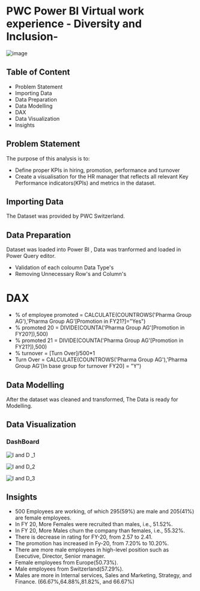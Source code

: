 # PWC Power BI Virtual work experience - Diversity and Inclusion-

![image](https://github.com/MrutyunjayShukla/PWC-Power-BI-Virtual-work-experience-Users-Churn-Retention/assets/89764972/4946ec58-2462-4d15-9b86-4b91459ff7d6)


## Table of Content
- Problem Statement
- Importing Data
- Data Preparation
- Data Modelling
- DAX
- Data Visualization
- Insights

## Problem Statement
The purpose of this analysis is to:
- Define proper KPIs in hiring, promotion, performance and turnover
- Create a visualisation for the HR manager that reflects all relevant Key Performance indicators(KPIs) and metrics in the dataset.

## Importing Data
The Dataset was provided by PWC Switzerland.

## Data Preparation
Dataset was loaded into Power BI , Data was tranformed and loaded in Power Query editor.
- Validation of each coloumn Data Type's
- Removing Unnecessary Row's and Column's

# DAX
- % of employee promoted = CALCULATE(COUNTROWS('Pharma Group AG'),'Pharma Group AG'[Promotion in FY21?]="Yes")
- % promoted 20 = DIVIDE(COUNTA('Pharma Group AG'[Promotion in FY20?]),500)
- % promoted 21 = DIVIDE(COUNTA('Pharma Group AG'[Promotion in FY21?]),500)
- % turnover = [Turn Over]/500*1
- Turn Over = CALCULATE(COUNTROWS('Pharma Group AG'),'Pharma Group AG'[In base group for turnover FY20] = "Y")

## Data Modelling 
After the dataset was cleaned and transformed, The Data is ready for Modelling.

## Data Visualization 

### DashBoard

![I and D _1](https://github.com/MrutyunjayShukla/PWC-Power-BI-Virtual-work-experience-Diversity-and-Inclusion-/assets/89764972/d56cd5e9-e102-46b9-9f1e-e8d481647df9)

![I and D_2](https://github.com/MrutyunjayShukla/PWC-Power-BI-Virtual-work-experience-Diversity-and-Inclusion-/assets/89764972/88eb7cb5-2b1f-440f-b6bd-4513b9ff1fd6)

![I and D_3](https://github.com/MrutyunjayShukla/PWC-Power-BI-Virtual-work-experience-Diversity-and-Inclusion-/assets/89764972/720d4b3c-67cf-42ec-87a5-79dc64889c43)

## Insights
- 500 Employees are working, of which 295(59%) are male and 205(41%) are female employees.
- In FY 20, More Females were recruited than males, i.e.,  51.52%.
- In FY 20, More Males churn the company than females, i.e., 55.32%.
- There is decrease in rating for FY-20, from 2.57 to 2.41.
- The promotion has increased in Fy-20, from 7.20% to 10.20%.
- There are more male employees in high-level position such as Executive, Director, Senior manager.
- Female employees from Europe(50.73%).
- Male employees from Switzerland(57.29%).
- Males are more in Internal services, Sales and Marketing, Strategy, and Finance. (66.67%,64.88%,81.82%, and 66.67%)


